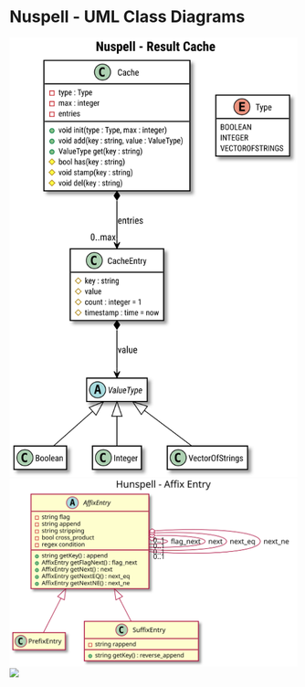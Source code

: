 # Nuspell - UML Class Diagrams
[![](90-result_cache-class-diagram.svg)](90-result_cache-class-diagram.svg)
[![](affix-entry-class-diagram.svg)](affix-entry-class-diagram.svg)
[![](99-source-generated-class-diagram.svg)](99-source-generated-class-diagram.svg)
